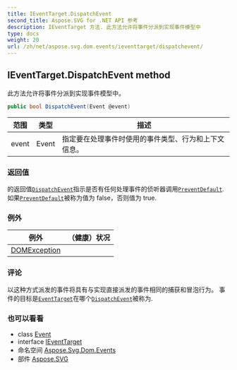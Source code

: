 ```yaml
---
title: IEventTarget.DispatchEvent
second_title: Aspose.SVG for .NET API 参考
description: IEventTarget 方法. 此方法允许将事件分派到实现事件模型中
type: docs
weight: 20
url: /zh/net/aspose.svg.dom.events/ieventtarget/dispatchevent/
---
```

## IEventTarget.DispatchEvent method

此方法允许将事件分派到实现事件模型中。

```csharp
public bool DispatchEvent(Event @event)
```

| 范围 | 类型 | 描述 |
| --- | --- | --- |
| event | Event | 指定要在处理事件时使用的事件类型、行为和上下文信息。 |

### 返回值

的返回值[`DispatchEvent`](../../../aspose.svg.dom/eventtarget/dispatchevent/)指示是否有任何处理事件的侦听器调用[`PreventDefault`](../../event/preventdefault/). 如果[`PreventDefault`](../../event/preventdefault/)被称为值为 false，否则值为 true.

### 例外

| 例外 | （健康）状况 |
| --- | --- |
| [DOMException](../../../aspose.svg.dom/domexception/) |  |

### 评论

以这种方式派发的事件将具有与实现直接派发的事件相同的捕获和冒泡行为。 事件的目标是[`EventTarget`](../../../aspose.svg.dom/eventtarget/)在哪个[`DispatchEvent`](../../../aspose.svg.dom/eventtarget/dispatchevent/)被称为.

### 也可以看看

* class [Event](../../event/)
* interface [IEventTarget](../)
* 命名空间 [Aspose.Svg.Dom.Events](../../ieventtarget/)
* 部件 [Aspose.SVG](../../../)


